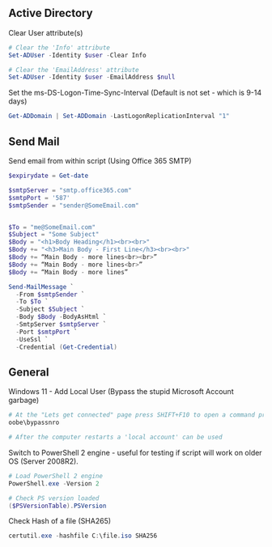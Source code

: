 ## Active Directory
Clear User attribute(s)
```PowerShell
# Clear the 'Info' attribute
Set-ADUser -Identity $user -Clear Info

# Clear the 'EmailAddress' attribute
Set-ADUser -Identity $user -EmailAddress $null
```

Set the ms-DS-Logon-Time-Sync-Interval (Default is not set - which is 9-14 days)
```PowerShell
Get-ADDomain | Set-ADDomain -LastLogonReplicationInterval "1"
```

## Send Mail
Send email from within script (Using Office 365 SMTP)
```PowerShell
$expirydate = Get-date

$smtpServer = "smtp.office365.com"
$smtpPort = '587'
$smtpSender = "sender@SomeEmail.com"


$To = "me@SomeEmail.com"
$Subject = "Some Subject"
$Body = "<h1>Body Heading</h1><br><br>"
$Body += "<h3>Main Body - First Line</h3><br><br>"
$Body += “Main Body - more lines<br><br>”
$Body += “Main Body - more lines<br>”
$Body += “Main Body - more lines”

Send-MailMessage `
  -From $smtpSender `
  -To $To `
  -Subject $Subject `
  -Body $Body -BodyAsHtml `
  -SmtpServer $smtpServer `
  -Port $smtpPort `
  -UseSsl `
  -Credential (Get-Credential)
```


## General

Windows 11 - Add Local User (Bypass the stupid Microsoft Account garbage)
```PowerShell
# At the "Lets get connected" page press SHIFT+F10 to open a command prompt and run the command below:
oobe\bypassnro

# After the computer restarts a 'local account' can be used
```

Switch to PowerShell 2 engine - useful for testing if script will work on older OS (Server 2008R2).
```PowerShell
# Load PowerShell 2 engine
PowerShell.exe -Version 2

# Check PS version loaded
($PSVersionTable).PSVersion
```

Check Hash of a file (SHA265)
```PowerShell
certutil.exe -hashfile C:\file.iso SHA256
```


